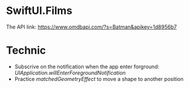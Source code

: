 # SwiftUI.Films

The API link: https://www.omdbapi.com/?s=Batman&apikey=1d8956b7


# Technic

* Subscrive on the notification when the app enter forground: *UIApplication.willEnterForegroundNotification*
* Practice *matchedGeometryEffect* to move a shape to another position
